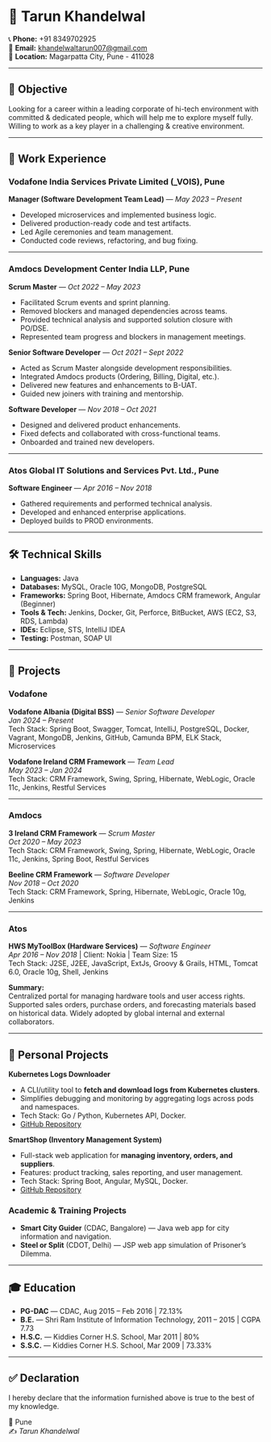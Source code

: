 # 💼 Tarun Khandelwal

📞 **Phone:** +91 8349702925  
📧 **Email:** khandelwaltarun007@gmail.com  
📍 **Location:** Magarpatta City, Pune - 411028  

---

## 🎯 Objective
Looking for a career within a leading corporate of hi-tech environment with committed & dedicated people, which will help me to explore myself fully.  
Willing to work as a key player in a challenging & creative environment.

---

## 🏢 Work Experience

### Vodafone India Services Private Limited (_VOIS), Pune  
**Manager (Software Development Team Lead)** — *May 2023 – Present*  
- Developed microservices and implemented business logic.  
- Delivered production-ready code and test artifacts.  
- Led Agile ceremonies and team management.  
- Conducted code reviews, refactoring, and bug fixing.  

---

### Amdocs Development Center India LLP, Pune  

**Scrum Master** — *Oct 2022 – May 2023*  
- Facilitated Scrum events and sprint planning.  
- Removed blockers and managed dependencies across teams.  
- Provided technical analysis and supported solution closure with PO/DSE.  
- Represented team progress and blockers in management meetings.  

**Senior Software Developer** — *Oct 2021 – Sept 2022*  
- Acted as Scrum Master alongside development responsibilities.  
- Integrated Amdocs products (Ordering, Billing, Digital, etc.).  
- Delivered new features and enhancements to B-UAT.  
- Guided new joiners with training and mentorship.  

**Software Developer** — *Nov 2018 – Oct 2021*  
- Designed and delivered product enhancements.  
- Fixed defects and collaborated with cross-functional teams.  
- Onboarded and trained new developers.  

---

### Atos Global IT Solutions and Services Pvt. Ltd., Pune  
**Software Engineer** — *Apr 2016 – Nov 2018*  
- Gathered requirements and performed technical analysis.  
- Developed and enhanced enterprise applications.  
- Deployed builds to PROD environments.  

---

## 🛠 Technical Skills

- **Languages:** Java  
- **Databases:** MySQL, Oracle 10G, MongoDB, PostgreSQL  
- **Frameworks:** Spring Boot, Hibernate, Amdocs CRM framework, Angular (Beginner)  
- **Tools & Tech:** Jenkins, Docker, Git, Perforce, BitBucket, AWS (EC2, S3, RDS, Lambda)  
- **IDEs:** Eclipse, STS, IntelliJ IDEA  
- **Testing:** Postman, SOAP UI  

---

## 📂 Projects

### Vodafone  

**Vodafone Albania (Digital BSS)** — *Senior Software Developer*  
*Jan 2024 – Present*  
Tech Stack: Spring Boot, Swagger, Tomcat, IntelliJ, PostgreSQL, Docker, Vagrant, MongoDB, Jenkins, GitHub, Camunda BPM, ELK Stack, Microservices  

**Vodafone Ireland CRM Framework** — *Team Lead*  
*May 2023 – Jan 2024*  
Tech Stack: CRM Framework, Swing, Spring, Hibernate, WebLogic, Oracle 11c, Jenkins, Restful Services  

---

### Amdocs  

**3 Ireland CRM Framework** — *Scrum Master*  
*Oct 2020 – May 2023*  
Tech Stack: CRM Framework, Swing, Spring, Hibernate, WebLogic, Oracle 11c, Jenkins, Spring Boot, Restful Services  

**Beeline CRM Framework** — *Software Developer*  
*Nov 2018 – Oct 2020*  
Tech Stack: CRM Framework, Spring, Hibernate, WebLogic, Oracle 10g, Jenkins  

---

### Atos  

**HWS MyToolBox (Hardware Services)** — *Software Engineer*  
*Apr 2016 – Nov 2018* | Client: Nokia | Team Size: 15  
Tech Stack: J2SE, J2EE, JavaScript, ExtJs, Groovy & Grails, HTML, Tomcat 6.0, Oracle 10g, Shell, Jenkins  

**Summary:**  
Centralized portal for managing hardware tools and user access rights. Supported sales orders, purchase orders, and forecasting materials based on historical data. Widely adopted by global internal and external collaborators.  

---
## 🚀 Personal Projects

**Kubernetes Logs Downloader**  
- A CLI/utility tool to **fetch and download logs from Kubernetes clusters**.  
- Simplifies debugging and monitoring by aggregating logs across pods and namespaces.  
- Tech Stack: Go / Python, Kubernetes API, Docker.  
- [GitHub Repository](https://github.com/khandelwaltarun007/kubernetes-logs-downloader)  

**SmartShop (Inventory Management System)**  
- Full-stack web application for **managing inventory, orders, and suppliers**.  
- Features: product tracking, sales reporting, and user management.  
- Tech Stack: Spring Boot, Angular, MySQL, Docker.  
- [GitHub Repository](https://github.com/khandelwaltarun007/smartshop)  

### Academic & Training Projects  

- **Smart City Guider** (CDAC, Bangalore) — Java web app for city information and navigation.  
- **Steel or Split** (CDOT, Delhi) — JSP web app simulation of Prisoner’s Dilemma.  

---

## 🎓 Education

- **PG-DAC** — CDAC, Aug 2015 – Feb 2016 | 72.13%  
- **B.E.** — Shri Ram Institute of Information Technology, 2011 – 2015 | CGPA 7.73  
- **H.S.C.** — Kiddies Corner H.S. School, Mar 2011 | 80%  
- **S.S.C.** — Kiddies Corner H.S. School, Mar 2009 | 73.33%  

---

## ✅ Declaration  
I hereby declare that the information furnished above is true to the best of my knowledge.  

📍 Pune  
✍️ *Tarun Khandelwal*  
